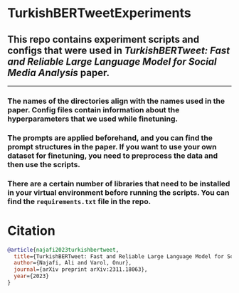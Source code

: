 # TurkishBERTweetExperiments

## This repo contains experiment scripts and configs that were used in ***TurkishBERTweet: Fast and Reliable Large Language Model for Social Media Analysis*** paper.
<hr></hr>

### The names of the directories align with the names used in the paper. Config files contain information about the hyperparameters that we used while finetuning.

### The prompts are applied beforehand, and you can find the prompt structures in the paper. If you want to use your own dataset for finetuning, you need to preprocess the data and then use the scripts.

### There are a certain number of libraries that need to be installed in your virtual environment before running the scripts. You can find the ```requirements.txt``` file in the repo.


# <a name="citation"></a> Citation
```bibtex
@article{najafi2023turkishbertweet,
  title={TurkishBERTweet: Fast and Reliable Large Language Model for Social Media Analysis},
  author={Najafi, Ali and Varol, Onur},
  journal={arXiv preprint arXiv:2311.18063},
  year={2023}
}
```